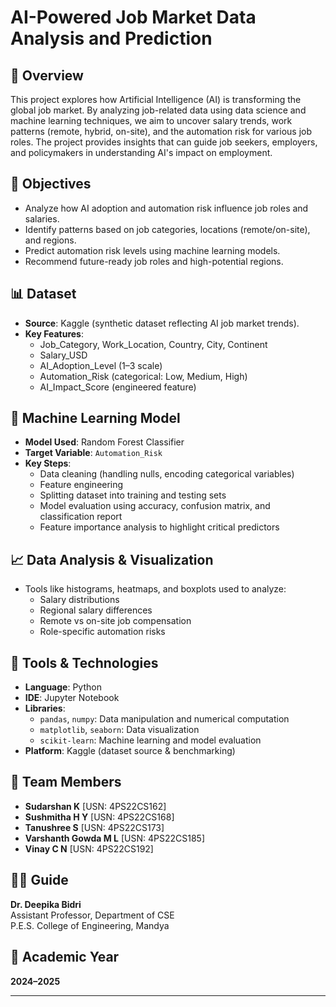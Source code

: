 # AI-Powered Job Market Data Analysis and Prediction

## 📌 Overview
This project explores how Artificial Intelligence (AI) is transforming the global job market. By analyzing job-related data using data science and machine learning techniques, we aim to uncover salary trends, work patterns (remote, hybrid, on-site), and the automation risk for various job roles. The project provides insights that can guide job seekers, employers, and policymakers in understanding AI's impact on employment.

## 🎯 Objectives
- Analyze how AI adoption and automation risk influence job roles and salaries.
- Identify patterns based on job categories, locations (remote/on-site), and regions.
- Predict automation risk levels using machine learning models.
- Recommend future-ready job roles and high-potential regions.

## 📊 Dataset
- **Source**: Kaggle (synthetic dataset reflecting AI job market trends).
- **Key Features**:
  - Job_Category, Work_Location, Country, City, Continent
  - Salary_USD
  - AI_Adoption_Level (1–3 scale)
  - Automation_Risk (categorical: Low, Medium, High)
  - AI_Impact_Score (engineered feature)

## 🧠 Machine Learning Model
- **Model Used**: Random Forest Classifier
- **Target Variable**: `Automation_Risk`
- **Key Steps**:
  - Data cleaning (handling nulls, encoding categorical variables)
  - Feature engineering
  - Splitting dataset into training and testing sets
  - Model evaluation using accuracy, confusion matrix, and classification report
  - Feature importance analysis to highlight critical predictors

## 📈 Data Analysis & Visualization
- Tools like histograms, heatmaps, and boxplots used to analyze:
  - Salary distributions
  - Regional salary differences
  - Remote vs on-site job compensation
  - Role-specific automation risks

## 🧰 Tools & Technologies
- **Language**: Python
- **IDE**: Jupyter Notebook
- **Libraries**:
  - `pandas`, `numpy`: Data manipulation and numerical computation
  - `matplotlib`, `seaborn`: Data visualization
  - `scikit-learn`: Machine learning and model evaluation
- **Platform**: Kaggle (dataset source & benchmarking)

## 👥 Team Members
- **Sudarshan K** [USN: 4PS22CS162]  
- **Sushmitha H Y** [USN: 4PS22CS168]  
- **Tanushree S** [USN: 4PS22CS173]  
- **Varshanth Gowda M L** [USN: 4PS22CS185]  
- **Vinay C N** [USN: 4PS22CS192]

## 🧑‍🏫 Guide
**Dr. Deepika Bidri**  
Assistant Professor, Department of CSE  
P.E.S. College of Engineering, Mandya

## 📅 Academic Year
**2024–2025**

---
